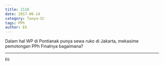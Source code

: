 ```yaml
---
title: 2118
date: 2017-06-14
category: Tanya-SC
tags: PPh
author: EG
---
```


Dalam hal WP di Pontianak punya sewa ruko di Jakarta, mekasime pemotongan PPh Finalnya bagaimana?

---



`EG`
